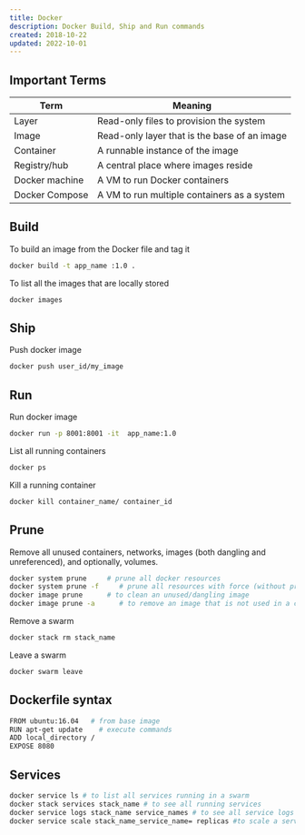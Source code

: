 ```yaml
---
title: Docker
description: Docker Build, Ship and Run commands
created: 2018-10-22
updated: 2022-10-01
---
```


## Important Terms
|Term|Meaning|
|---|---|
|Layer|Read-only files to provision the system|
|Image|Read-only layer that is the base of an image|
|Container|A runnable instance of the image|
|Registry/hub|A central place where images reside|
|Docker machine|A VM to run Docker containers|
|Docker Compose|A VM to run multiple containers as a system|

## Build
To build an image from the Docker file and tag it 
```sh
docker build -t app_name :1.0 .
```
To list all the images that are locally stored
```sh
docker images
```

## Ship
Push docker image
```sh
docker push user_id/my_image
```
## Run
Run docker image
```sh
docker run -p 8001:8001 -it  app_name:1.0
```

List all running containers
```sh
docker ps
```

Kill a running container

```sh
docker kill container_name/ container_id 
```

## Prune
Remove all unused containers, networks, images (both dangling and unreferenced), and optionally, volumes.

```sh
docker system prune     # prune all docker resources
docker system prune -f     # prune all resources with force (without prompt)
docker image prune      # to clean an unused/dangling image
docker image prune -a      # to remove an image that is not used in a container
```
Remove a swarm
```sh
docker stack rm stack_name
```
Leave a swarm
```sh
docker swarm leave
```
## Dockerfile syntax

```sh
FROM ubuntu:16.04   # from base image
RUN apt-get update    # execute commands
ADD local_directory /
EXPOSE 8080

```

## Services
```sh
docker service ls # to list all services running in a swarm
docker stack services stack_name # to see all running services
docker service logs stack_name service_names # to see all service logs
docker service scale stack_name_service_name= replicas #to scale a service across qualified nodes
```
